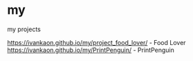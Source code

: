# my
my projects

https://ivankaon.github.io/my/project_food_lover/   -   Food Lover  
https://ivankaon.github.io/my/PrintPenguin/   -   PrintPenguin